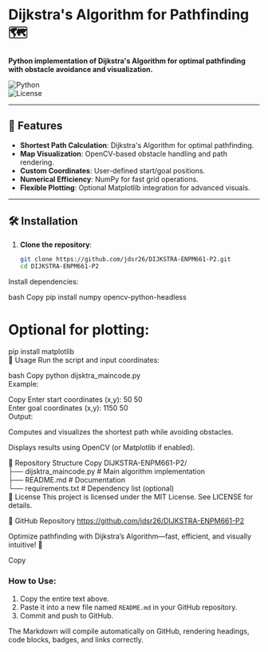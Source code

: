 
# Dijkstra's Algorithm for Pathfinding 🗺️  
**Python implementation of Dijkstra's Algorithm for optimal pathfinding with obstacle avoidance and visualization.**  

![Python](https://img.shields.io/badge/Python-3.8%2B-blue)  
![License](https://img.shields.io/badge/License-MIT-green)  

---

## 📌 Features  
- **Shortest Path Calculation**: Dijkstra's Algorithm for optimal pathfinding.  
- **Map Visualization**: OpenCV-based obstacle handling and path rendering.  
- **Custom Coordinates**: User-defined start/goal positions.  
- **Numerical Efficiency**: NumPy for fast grid operations.  
- **Flexible Plotting**: Optional Matplotlib integration for advanced visuals.  

---

## 🛠️ Installation  
1. **Clone the repository**:  
   ```bash  
   git clone https://github.com/jdsr26/DIJKSTRA-ENPM661-P2.git  
   cd DIJKSTRA-ENPM661-P2  
Install dependencies:

bash
Copy
pip install numpy opencv-python-headless  
# Optional for plotting:  
pip install matplotlib  
🚀 Usage
Run the script and input coordinates:

bash
Copy
python dijsktra_maincode.py  
Example:

Copy
Enter start coordinates (x,y): 50 50  
Enter goal coordinates (x,y): 1150 50  
Output:

Computes and visualizes the shortest path while avoiding obstacles.

Displays results using OpenCV (or Matplotlib if enabled).

📂 Repository Structure
Copy
DIJKSTRA-ENPM661-P2/  
├── dijsktra_maincode.py  # Main algorithm implementation  
├── README.md             # Documentation  
└── requirements.txt      # Dependency list (optional)  
📜 License
This project is licensed under the MIT License. See LICENSE for details.

🔗 GitHub Repository
https://github.com/jdsr26/DIJKSTRA-ENPM661-P2

Optimize pathfinding with Dijkstra’s Algorithm—fast, efficient, and visually intuitive! 🚀

Copy

### How to Use:
1. Copy the entire text above.  
2. Paste it into a new file named `README.md` in your GitHub repository.  
3. Commit and push to GitHub.  

The Markdown will compile automatically on GitHub, rendering headings, code blocks, badges, and links correctly.
